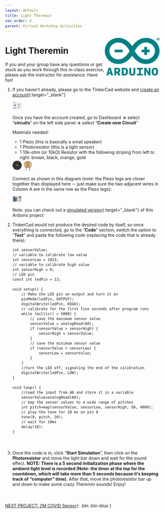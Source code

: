 ```yaml
---
layout: default
title: Light Theremin
nav_order: 4
parent: Virtual Workshop Activities
---
```

<img src="..\images\arduino-icon.png" alt="arduino icon" style="float:right;width:180px;">

# Light Theremin

If you and your group have any questions or get stuck as you work through this in-class exercise, please ask the instructor for assistance.  Have fun!

1.  If you haven’t already, please go to the TinkerCad website and [create an account](https://www.tinkercad.com/){:target="_blank"}

    <img src="..\images\virtual_workshops\hello_world\tinkercad_account.png" alt=" tinkercad account" style="width:30px;">

    Once you have the account created, go to Dashboard **->** select “**circuits**” on the left side panel **->** select “**Create new Circuit**”

    Materials needed: 
    - 1 Piezo (this is basically a small speaker)
    - 1 Photoresistor (this is a light sensor)
    - 1 10k-ohm (or 10k&Omega;) Resistor with the following striping from left to right: brown, black, orange, gold

    <img src="..\images\virtual_workshops\light_theremin\piezo.png" alt="piezo" style="width:30px;">
    <img src="..\images\virtual_workshops\light_theremin\photores.png" alt="photoresistor" style="width:30px;">

    Connect as shown in this diagram (note: the Piezo legs are closer together than displayed here -- just make sure the two adjacent wires in Column A are in the same row as the Piezo legs):

    <img src="..\images\virtual_workshops\light_theremin\breadboard_schematic.png" alt="breadboard" style="width:30px;">

    Note: you can check out a [simulated version](https://goo.gl/Tq5TpD){:target="_blank"} of this Arduino project

2.  TinkerCad would not produce the desired code by itself, so once everything is connected, go to the “**Code**” section, switch the option to “**Text**” and paste the following code (replacing the code that is already there):

    ```
    int sensorValue;
    // variable to calibrate low value
    int sensorLow = 1023;
    // variable to calibrate high value
    int sensorHigh = 0;
    // LED pin
    const int ledPin = 13;

    void setup() {
        // Make the LED pin an output and turn it on
        pinMode(ledPin, OUTPUT);
        digitalWrite(ledPin, HIGH);
        // calibrate for the first five seconds after program runs
        while (millis() < 5000) {
            // save the maximum sensor value
            sensorValue = analogRead(A0);
            if (sensorValue > sensorHigh) {
                sensorHigh = sensorValue;
            }
            // save the minimum sensor value
            if (sensorValue < sensorLow) {
                sensorLow = sensorValue;
            }
        }
        //turn the LED off, signaling the end of the calibration
        digitalWrite(ledPin, LOW);
    }

    void loop() {
        //read the input from A0 and store it in a variable
        sensorValue=analogRead(A0);
        // map the sensor values to a wide range of pitches
        int pitch=map(sensorValue, sensorLow, sensorHigh, 50, 4000);
        // play the tone for 20 ms on pin 8
        tone(8, pitch, 20);
        // wait for 10ms
        delay(10);
    }
    ```

    <img src="..\images\virtual_workshops\light_theremin\animated_code_setup.gif" alt="animated code" style="width:30px;">

3.  Once the code is in, click “**Start Simulation**”, then click on the **Photoresistor** and move the light bar down and wait for the sound effect. 
    **NOTE: There is a 5 second initialization phase where the ambient light level is recorded (Note: the timer at the top for the countdown, which will take more than 5 seconds because it’s keeping track of “computer” time).** After that, move the photoresistor bar up and down to make some crazy Theremin sounds!  Enjoy!

    <img src="..\images\virtual_workshops\light_theremin\animated_breadboard.gif" alt="animated breadboard" style="width:30px;">

[NEXT PROJECT: 2M COVID Sensor](2M_covid_sensor.html){: .btn .btn-blue }
